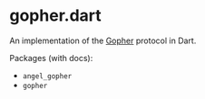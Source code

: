 # gopher.dart
An implementation of the [Gopher](https://tools.ietf.org/html/rfc1436)
protocol in Dart.

Packages (with docs):
* `angel_gopher`
* `gopher`
